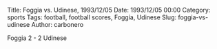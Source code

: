 Title: Foggia vs. Udinese, 1993/12/05
Date: 1993/12/05 00:00
Category: sports
Tags: football, football scores, Foggia, Udinese
Slug: foggia-vs-udinese
Author: carbonero


Foggia 2 - 2 Udinese
